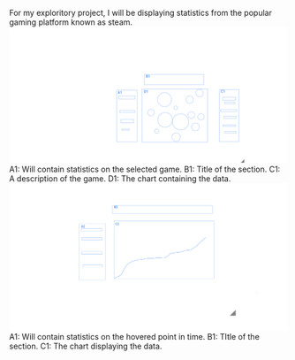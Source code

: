 For my exploritory project, I will be displaying statistics from the popular gaming platform known as steam. 
![alt text](https://github.com/davidleshinski/Interactive-Data-Vis-Fall2020/blob/master/project1/download%20(3).png?raw=true)
A1: Will contain statistics on the selected game. 
B1: Title of the section. 
C1: A description of the game. 
D1: The chart containing the data. 
![alt text](https://github.com/davidleshinski/Interactive-Data-Vis-Fall2020/blob/master/project1/download%20(2).png?raw=true)
A1: Will contain statistics on the hovered point in time. 
B1: TItle of the section. 
C1: The chart displaying the data. 
